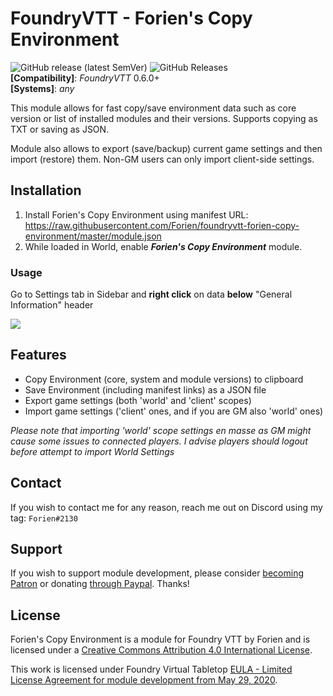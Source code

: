 # FoundryVTT - Forien's Copy Environment
![GitHub release (latest SemVer)](https://img.shields.io/github/v/release/forien/foundryvtt-forien-copy-environment?style=for-the-badge)  ![GitHub Releases](https://img.shields.io/github/downloads/Forien/foundryvtt-forien-copy-environment/total?style=for-the-badge)    
**[Compatibility]**: *FoundryVTT* 0.6.0+  
**[Systems]**: *any*  

This module allows for fast copy/save environment data such as core version or list of installed modules and their versions. Supports copying as TXT or saving as JSON.

Module also allows to export (save/backup) current game settings and then import (restore) them. Non-GM users can only import client-side settings.

## Installation

1. Install Forien's Copy Environment using manifest URL: https://raw.githubusercontent.com/Forien/foundryvtt-forien-copy-environment/master/module.json
2. While loaded in World, enable **_Forien's Copy Environment_** module.

### Usage

Go to Settings tab in Sidebar and **right click** on data **below** "General Information" header

![](https://i.gyazo.com/8f41b4e7f52e8f560f9265774a9849db.gif)

## Features

* Copy Environment (core, system and module versions) to clipboard
* Save Environment (including manifest links) as a JSON file
* Export game settings (both 'world' and 'client' scopes)
* Import game settings ('client' ones, and if you are GM also 'world' ones)

*Please note that importing 'world' scope settings en masse as GM might cause some issues to connected players. I advise players should logout before attempt to import World Settings*

## Contact

If you wish to contact me for any reason, reach me out on Discord using my tag: `Forien#2130`


## Support

If you wish to support module development, please consider [becoming Patron](https://www.patreon.com/foundryworkshop) or donating [through Paypal](https://www.paypal.com/cgi-bin/webscr?cmd=_s-xclick&hosted_button_id=6P2RRX7HVEMV2&source=url). Thanks!

## License

Forien's Copy Environment is a module for Foundry VTT by Forien and is licensed under a [Creative Commons Attribution 4.0 International License](http://creativecommons.org/licenses/by/4.0/).

This work is licensed under Foundry Virtual Tabletop [EULA - Limited License Agreement for module development from May 29, 2020](https://foundryvtt.com/article/license/).
